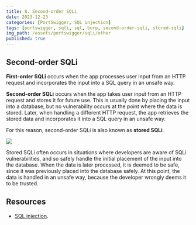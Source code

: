 ```yaml
---
title: 8. Second-order SQLi
date: 2023-12-23
categories: [PortSwigger, SQL injection]
tags: [portswigger, sqli, sql, burp, second-order-sqli, stored-sqli]
img_path: /assets/portswigger/sqli/other
published: true
---
```


## Second-order SQLi

**First-order SQLi** occurs when the app processes user input from an HTTP request and incorporates the input into a SQL query in an unsafe way. 

**Second-order SQLi** occurs when the app takes user input from an HTTP request and stores it for future use. This is usually done by placing the input into a database, but no vulnerability occurs at the point where the data is stored. Later, when handling a different HTTP request, the app retrieves the stored data and incorporates it into a SQL query in an unsafe way.

For this reason, second-order SQLi is also known as **stored SQLi**.

![](stored_sqli.png)

Stored SQLi often occurs in situations where developers are aware of SQLi vulnerabilities, and so safely handle the initial placement of the input into the database. When the data is later processed, it is deemed to be safe, since it was previously placed into the database safely. At this point, the data is handled in an unsafe way, because the developer wrongly deems it to be trusted.


## Resources

- [SQL injection](https://portswigger.net/web-security/learning-paths/sql-injection).